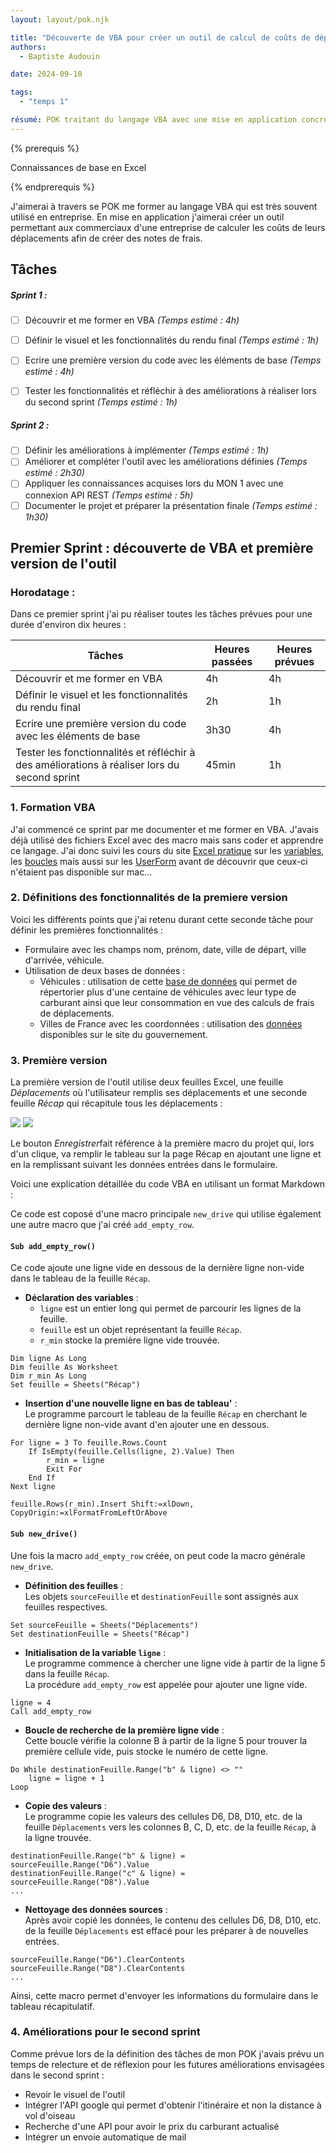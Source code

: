 ```yaml
---
layout: layout/pok.njk

title: "Découverte de VBA pour créer un outil de calcul de coûts de déplacements."
authors:
  - Baptiste Audouin

date: 2024-09-10

tags:
  - "temps 1"

résumé: POK traitant du langage VBA avec une mise en application concrète
---
```


{% prerequis %}

Connaissances de base en Excel

{% endprerequis %}

J'aimerai à travers se POK me former au langage VBA qui est très souvent utilisé en entreprise.
En mise en application j'aimerai créer un outil permettant aux commerciaux d'une entreprise de calculer les coûts de leurs déplacements afin de créer des notes de frais. 

## Tâches

##### Sprint 1 :

- [ ] Découvrir et me former en VBA *(Temps estimé : 4h)*
- [ ] Définir le visuel et les fonctionnalités du rendu final *(Temps estimé : 1h)*
- [ ] Ecrire une première version du code avec les éléments de base *(Temps estimé : 4h)* 
- [ ] Tester les fonctionnalités et réfléchir à des améliorations à réaliser lors du second sprint *(Temps estimé : 1h)*


##### Sprint 2 :

- [ ] Définir les améliorations à implémenter *(Temps estimé : 1h)*
- [ ] Améliorer et compléter l'outil avec les améliorations définies *(Temps estimé : 2h30)*
- [ ] Appliquer les connaissances acquises lors du MON 1 avec une connexion API REST *(Temps estimé : 5h)* 
- [ ] Documenter le projet et préparer la présentation finale *(Temps estimé : 1h30)*

## Premier Sprint : découverte de VBA et première version de l'outil

###  Horodatage  :

Dans ce premier sprint j'ai pu réaliser toutes les tâches prévues pour une durée d'environ dix heures :

| Tâches | Heures passées | Heures prévues |
| -------- | -------- |-------- |
| Découvrir et me former en VBA | 4h | 4h |
| Définir le visuel et les fonctionnalités du rendu final | 2h | 1h |
| Ecrire une première version du code avec les éléments de base | 3h30 | 4h |
| Tester les fonctionnalités et réfléchir à des améliorations à réaliser lors du second sprint | 45min | 1h |


### 1. Formation VBA

J'ai commencé ce sprint par me documenter et me former en VBA. J'avais déjà utilisé des fichiers Excel avec des macro mais sans coder et apprendre ce langage. J'ai donc suivi les cours du site [Excel pratique](https://excel-pratique.com) sur les [variables](https://excel-pratique.com/fr/vba/variables), les [boucles](https://excel-pratique.com/fr/vba/boucles) mais aussi sur les [UserForm](https://excel-pratique.com/fr/formation/creation_userform) avant de découvrir que ceux-ci n'étaient pas disponible sur mac...

### 2. Définitions des fonctionnalités de la premiere version

Voici les différents points que j'ai retenu durant cette seconde tâche pour définir les premières fonctionnalités :

* Formulaire avec les champs nom, prénom, date, ville de départ, ville d'arrivée, véhicule.
* Utilisation de deux bases de données :
  * Véhicules : utilisation de cette [base de données](https://voiture.car2db.com) qui permet de répertorier plus d'une centaine de véhicules avec leur type de carburant ainsi que leur consommation en vue des calculs de frais de déplacements.
  * Villes de France avec les coordonnées : utilisation des [données](https://www.data.gouv.fr/fr/datasets/villes-de-france/#/resources) disponibles sur le site du gouvernement.

### 3. Première version

La première version de l'outil utilise deux feuilles Excel, une feuille *Déplacements* où l'utilisateur remplis ses déplacements et une seconde feuille *Récap* qui récapitule tous les déplacements :

<div>
  <img src="Deplacements_V1.png">
  <img src="Recap_V1.png">
</div>

Le bouton *Enregistrer*fait référence à la première macro du projet qui, lors d'un clique, va remplir le tableau sur la page Récap en ajoutant une ligne et en la remplissant suivant les données entrées dans le formulaire.

Voici une explication détaillée du code VBA en utilisant un format Markdown :

Ce code est coposé d'une macro principale `new_drive` qui utilise également une autre macro que j'ai créé `add_empty_row`. 

#### `Sub add_empty_row()`

Ce code ajoute une ligne vide en dessous de la dernière ligne non-vide dans le tableau de la feuille `Récap`.

- **Déclaration des variables** :  
  - `ligne` est un entier long qui permet de parcourir les lignes de la feuille.
  - `feuille` est un objet représentant la feuille `Récap`.
  - `r_min` stocke la première ligne vide trouvée.

```vba
Dim ligne As Long
Dim feuille As Worksheet
Dim r_min As Long
Set feuille = Sheets("Récap")
```

- **Insertion d'une nouvelle ligne en bas de tableau'** :  
  Le programme parcourt le tableau de la feuille `Récap` en cherchant le dernière ligne non-vide avant d'en ajouter une en dessous.

```vba
For ligne = 3 To feuille.Rows.Count
    If IsEmpty(feuille.Cells(ligne, 2).Value) Then
        r_min = ligne
        Exit For
    End If
Next ligne

feuille.Rows(r_min).Insert Shift:=xlDown, CopyOrigin:=xlFormatFromLeftOrAbove
```
#### `Sub new_drive()`

Une fois la macro `add_empty_row` créée, on peut code la macro générale `new_drive`.

- **Définition des feuilles** :  
  Les objets `sourceFeuille` et `destinationFeuille` sont assignés aux feuilles respectives.

```vba
Set sourceFeuille = Sheets("Déplacements")
Set destinationFeuille = Sheets("Récap")
```

- **Initialisation de la variable `ligne`** :  
  Le programme commence à chercher une ligne vide à partir de la ligne 5 dans la feuille `Récap`.  
  La procédure `add_empty_row` est appelée pour ajouter une ligne vide.

```vba
ligne = 4
Call add_empty_row
```

- **Boucle de recherche de la première ligne vide** :  
  Cette boucle vérifie la colonne B à partir de la ligne 5 pour trouver la première cellule vide, puis stocke le numéro de cette ligne.

```vba
Do While destinationFeuille.Range("b" & ligne) <> ""
    ligne = ligne + 1
Loop
```

- **Copie des valeurs** :  
  Le programme copie les valeurs des cellules D6, D8, D10, etc. de la feuille `Déplacements` vers les colonnes B, C, D, etc. de la feuille `Récap`, à la ligne trouvée.

```vba
destinationFeuille.Range("b" & ligne) = sourceFeuille.Range("D6").Value
destinationFeuille.Range("c" & ligne) = sourceFeuille.Range("D8").Value
...
```

- **Nettoyage des données sources** :  
  Après avoir copié les données, le contenu des cellules D6, D8, D10, etc. de la feuille `Déplacements` est effacé pour les préparer à de nouvelles entrées.

```vba
sourceFeuille.Range("D6").ClearContents
sourceFeuille.Range("D8").ClearContents
...
```

Ainsi, cette macro permet d'envoyer les informations du formulaire dans le tableau récapitulatif.

### 4. Améliorations pour le second sprint

Comme prévue lors de la définition des tâches de mon POK j'avais prévu un temps de relecture et de réflexion pour les futures améliorations envisagées dans le second sprint :

*  Revoir le visuel de l'outil
*  Intégrer l'API google qui permet d'obtenir l'itinéraire et non la distance à vol d'oiseau 
*  Recherche d'une API pour avoir le prix du carburant actualisé
*  Intégrer un envoie automatique de mail

